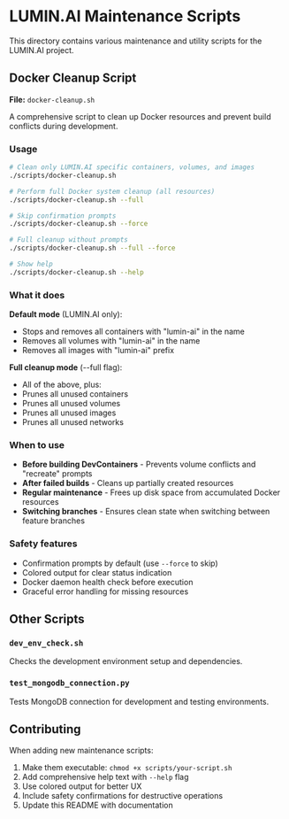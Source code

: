 # LUMIN.AI Maintenance Scripts

This directory contains various maintenance and utility scripts for the LUMIN.AI project.

## Docker Cleanup Script

**File:** `docker-cleanup.sh`

A comprehensive script to clean up Docker resources and prevent build conflicts during development.

### Usage

```bash
# Clean only LUMIN.AI specific containers, volumes, and images
./scripts/docker-cleanup.sh

# Perform full Docker system cleanup (all resources)
./scripts/docker-cleanup.sh --full

# Skip confirmation prompts
./scripts/docker-cleanup.sh --force

# Full cleanup without prompts
./scripts/docker-cleanup.sh --full --force

# Show help
./scripts/docker-cleanup.sh --help
```

### What it does

**Default mode** (LUMIN.AI only):

- Stops and removes all containers with "lumin-ai" in the name
- Removes all volumes with "lumin-ai" in the name
- Removes all images with "lumin-ai" prefix

**Full cleanup mode** (--full flag):

- All of the above, plus:
- Prunes all unused containers
- Prunes all unused volumes
- Prunes all unused images
- Prunes all unused networks

### When to use

- **Before building DevContainers** - Prevents volume conflicts and "recreate" prompts
- **After failed builds** - Cleans up partially created resources
- **Regular maintenance** - Frees up disk space from accumulated Docker resources
- **Switching branches** - Ensures clean state when switching between feature branches

### Safety features

- Confirmation prompts by default (use `--force` to skip)
- Colored output for clear status indication
- Docker daemon health check before execution
- Graceful error handling for missing resources

## Other Scripts

### `dev_env_check.sh`

Checks the development environment setup and dependencies.

### `test_mongodb_connection.py`

Tests MongoDB connection for development and testing environments.

## Contributing

When adding new maintenance scripts:

1. Make them executable: `chmod +x scripts/your-script.sh`
2. Add comprehensive help text with `--help` flag
3. Use colored output for better UX
4. Include safety confirmations for destructive operations
5. Update this README with documentation
